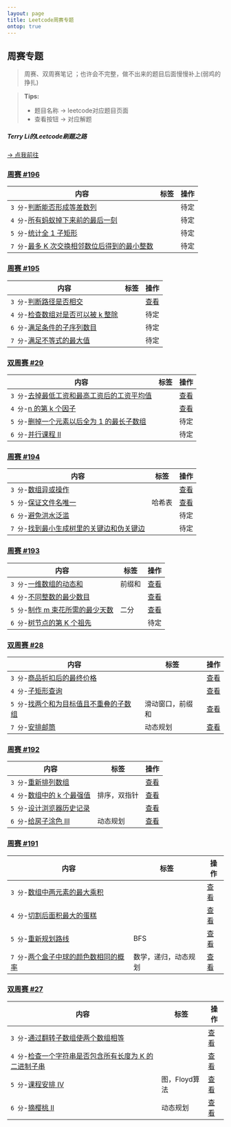 ```yaml
---
layout: page
title: Leetcode周赛专题
ontop: true
---
```


## 周赛专题
> 周赛、双周赛笔记 ；也许会不完整，做不出来的题目后面慢慢补上(弱鸡的挣扎)

>  **Tips:**
> * 题目名称 &rarr; leetcode对应题目页面
> * 查看按钮 &rarr; 对应解题

##### Terry Li的Leetcode刷题之路

[&rarr; 点我前往](/leetcode/)

### [周赛 #196](https://leetcode-cn.com/contest/weekly-contest-196)

|内容|标签|操作|
|---|---|---|
|`3 分`\-[判断能否形成等差数列](https://leetcode-cn.com/problems/can-make-arithmetic-progression-from-sequence/)||待定|
|`4 分`\-[所有蚂蚁掉下来前的最后一刻](https://leetcode-cn.com/problems/last-moment-before-all-ants-fall-out-of-a-plank/)||待定|
|`5 分`\-[统计全 1 子矩形](https://leetcode-cn.com/problems/count-submatrices-with-all-ones/)||待定|
|`7 分`\-[最多 K 次交换相邻数位后得到的最小整数](https://leetcode-cn.com/problems/minimum-possible-integer-after-at-most-k-adjacent-swaps-on-digits/)||待定|

### [周赛 #195](https://leetcode-cn.com/contest/weekly-contest-195)

|内容|标签|操作|
|---|---|---|
|`3 分`\-[判断路径是否相交](https://leetcode-cn.com/problems/path-crossing/)||[查看](./path-crossing)|
|`4 分`\-[检查数组对是否可以被 k 整除](https://leetcode-cn.com/problems/check-if-array-pairs-are-divisible-by-k/)||待定|
|`6 分`\-[满足条件的子序列数目](https://leetcode-cn.com/problems/number-of-subsequences-that-satisfy-the-given-sum-condition/)||待定|
|`7 分`\-[满足不等式的最大值](https://leetcode-cn.com/problems/max-value-of-equation/)||待定|

### [双周赛 #29](https://leetcode-cn.com/contest/biweekly-contest-29)

|内容|标签|操作|
|---|---|---|
|`3 分`\-[去掉最低工资和最高工资后的工资平均值](https://leetcode-cn.com/problems/average-salary-excluding-the-minimum-and-maximum-salary/)||[查看](./average-salary-excluding-the-minimum-and-maximum-salary)|
|`4 分`\-[n 的第 k 个因子](https://leetcode-cn.com/problems/the-kth-factor-of-n/)||[查看](./the-kth-factor-of-n)|
|`5 分`\-[删掉一个元素以后全为 1 的最长子数组](https://leetcode-cn.com/problems/longest-subarray-of-1s-after-deleting-one-element/)||待定|
|`6 分`\-[并行课程 II](https://leetcode-cn.com/problems/parallel-courses-ii/)||待定|

### [周赛 #194](https://leetcode-cn.com/contest/weekly-contest-194)

|内容|标签|操作|
|---|---|---|
|`3 分`\-[数组异或操作](https://leetcode-cn.com/problems/xor-operation-in-an-array/)||[查看](./xor-operation-in-an-array)|
|`5 分`\-[保证文件名唯一](https://leetcode-cn.com/problems/making-file-names-unique/)|哈希表|[查看](./making-file-names-unique)|
|`6 分`\-[避免洪水泛滥](https://leetcode-cn.com/problems/avoid-flood-in-the-city/)||待定|
|`7 分`\-[找到最小生成树里的关键边和伪关键边](https://leetcode-cn.com/problems/find-critical-and-pseudo-critical-edges-in-minimum-spanning-tree/)||待定|

### [周赛 #193](https://leetcode-cn.com/contest/weekly-contest-193)

|内容|标签|操作|
|---|---|---|
|`3 分`\-[一维数组的动态和](https://leetcode-cn.com/problems/running-sum-of-1d-array/)|前缀和|[查看](./running-sum-of-1d-array)|
|`4 分`\-[不同整数的最少数目](https://leetcode-cn.com/problems/least-number-of-unique-integers-after-k-removals/)  ||[查看](./least-number-of-unique-integers-after-k-removals)|
|`5 分`\-[制作 m 束花所需的最少天数](https://leetcode-cn.com/problems/minimum-number-of-days-to-make-m-bouquets/) |二分|[查看](./minimum-number-of-days-to-make-m-bouquets)| 
|`6 分`\-[树节点的第 K 个祖先](https://leetcode-cn.com/problems/kth-ancestor-of-a-tree-node/)||待定|

### [双周赛 #28](https://leetcode-cn.com/contest/biweekly-contest-28)

|内容|标签|操作|
|---|---|---|
|`3 分`\-[商品折扣后的最终价格](https://leetcode-cn.com/problems/final-prices-with-a-special-discount-in-a-shop/)  ||[查看](./final-prices-with-a-special-discount-in-a-shop)|
|`4 分`\-[子矩形查询](https://leetcode-cn.com/problems/subrectangle-queries/)||[查看](./subrectangle-queries)|
|`5 分`\-[找两个和为目标值且不重叠的子数组](https://leetcode-cn.com/problems/find-two-non-overlapping-sub-arrays-each-with-target-sum/)  |滑动窗口，前缀和|[查看](./find-two-non-overlapping-sub-arrays-each-with-target-sum)|
|`7 分`\-[安排邮筒](https://leetcode-cn.com/problems/allocate-mailboxes/)|动态规划|[查看](./allocate-mailboxes)|

### [周赛 #192](https://leetcode-cn.com/contest/weekly-contest-192)

|内容|标签|操作|
|---|---|---|
|`3 分`\-[重新排列数组](https://leetcode-cn.com/problems/shuffle-the-array/) ||[查看](./shuffle-the-array)|
|`4 分`\-[数组中的 k 个最强值](https://leetcode-cn.com/problems/the-k-strongest-values-in-an-array/) |排序，双指针|[查看](./the-k-strongest-values-in-an-array)|
|`5 分`\-[设计浏览器历史记录](https://leetcode-cn.com/problems/design-browser-history/)  ||[查看](./design-browser-history)|
|`6 分`\-[给房子涂色 III](https://leetcode-cn.com/problems/paint-house-iii/)|动态规划|[查看](./paint-house-iii)|

### [周赛 #191](https://leetcode-cn.com/contest/weekly-contest-191)

|内容|标签|操作|
|---|---|---|
|`3 分`\-[数组中两元素的最大乘积](https://leetcode-cn.com/problems/maximum-product-of-two-elements-in-an-array/)  ||[查看](./maximum-product-of-two-elements-in-an-array)|
|`4 分`\-[切割后面积最大的蛋糕](https://leetcode-cn.com/problems/maximum-area-of-a-piece-of-cake-after-horizontal-and-vertical-cuts/)   ||[查看](maximum-area-of-a-piece-of-cake-after-horizontal-and-vertical-cuts)|
|`5 分`\-[重新规划路线](https://leetcode-cn.com/problems/reorder-routes-to-make-all-paths-lead-to-the-city-zero/)   |BFS|[查看](./reorder-routes-to-make-all-paths-lead-to-the-city-zero)|
|`7 分`\-[两个盒子中球的颜色数相同的概率](https://leetcode-cn.com/problems/probability-of-a-two-boxes-having-the-same-number-of-distinct-balls/) |数学，递归，动态规划|[查看](./probability-of-a-two-boxes-having-the-same-number-of-distinct-balls)|


### [双周赛 #27](https://leetcode-cn.com/contest/biweekly-contest-27)

|内容|标签|操作|
|---|---|---|
|`3 分`\-[通过翻转子数组使两个数组相等](https://leetcode-cn.com/problems/make-two-arrays-equal-by-reversing-sub-arrays/) ||[查看](./make-two-arrays-equal-by-reversing-sub-arrays)|
|`4 分`\-[检查一个字符串是否包含所有长度为 K 的二进制子串](https://leetcode-cn.com/problems/check-if-a-string-contains-all-binary-codes-of-size-k/) ||[查看](./check-if-a-string-contains-all-binary-codes-of-size-k)|
|`5 分`\-[课程安排 IV](https://leetcode-cn.com/problems/course-schedule-iv/)|图，Floyd算法|[查看](./course-schedule-iv)|  
|`6 分`\-[摘樱桃 II](https://leetcode-cn.com/problems/cherry-pickup-ii/)|动态规划|[查看](./cherry-pickup-ii)|